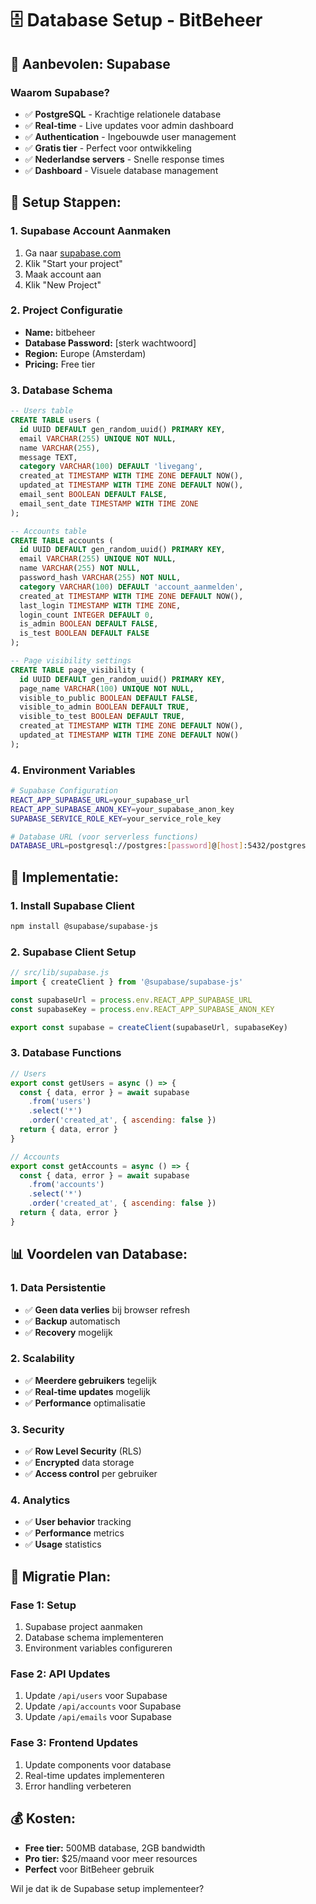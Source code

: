 # 🗄️ Database Setup - BitBeheer

## 🎯 **Aanbevolen: Supabase**

### **Waarom Supabase?**
- ✅ **PostgreSQL** - Krachtige relationele database
- ✅ **Real-time** - Live updates voor admin dashboard
- ✅ **Authentication** - Ingebouwde user management
- ✅ **Gratis tier** - Perfect voor ontwikkeling
- ✅ **Nederlandse servers** - Snelle response times
- ✅ **Dashboard** - Visuele database management

## 🚀 **Setup Stappen:**

### **1. Supabase Account Aanmaken**
1. Ga naar [supabase.com](https://supabase.com)
2. Klik "Start your project"
3. Maak account aan
4. Klik "New Project"

### **2. Project Configuratie**
- **Name:** bitbeheer
- **Database Password:** [sterk wachtwoord]
- **Region:** Europe (Amsterdam)
- **Pricing:** Free tier

### **3. Database Schema**
```sql
-- Users table
CREATE TABLE users (
  id UUID DEFAULT gen_random_uuid() PRIMARY KEY,
  email VARCHAR(255) UNIQUE NOT NULL,
  name VARCHAR(255),
  message TEXT,
  category VARCHAR(100) DEFAULT 'livegang',
  created_at TIMESTAMP WITH TIME ZONE DEFAULT NOW(),
  updated_at TIMESTAMP WITH TIME ZONE DEFAULT NOW(),
  email_sent BOOLEAN DEFAULT FALSE,
  email_sent_date TIMESTAMP WITH TIME ZONE
);

-- Accounts table
CREATE TABLE accounts (
  id UUID DEFAULT gen_random_uuid() PRIMARY KEY,
  email VARCHAR(255) UNIQUE NOT NULL,
  name VARCHAR(255) NOT NULL,
  password_hash VARCHAR(255) NOT NULL,
  category VARCHAR(100) DEFAULT 'account_aanmelden',
  created_at TIMESTAMP WITH TIME ZONE DEFAULT NOW(),
  last_login TIMESTAMP WITH TIME ZONE,
  login_count INTEGER DEFAULT 0,
  is_admin BOOLEAN DEFAULT FALSE,
  is_test BOOLEAN DEFAULT FALSE
);

-- Page visibility settings
CREATE TABLE page_visibility (
  id UUID DEFAULT gen_random_uuid() PRIMARY KEY,
  page_name VARCHAR(100) UNIQUE NOT NULL,
  visible_to_public BOOLEAN DEFAULT FALSE,
  visible_to_admin BOOLEAN DEFAULT TRUE,
  visible_to_test BOOLEAN DEFAULT TRUE,
  created_at TIMESTAMP WITH TIME ZONE DEFAULT NOW(),
  updated_at TIMESTAMP WITH TIME ZONE DEFAULT NOW()
);
```

### **4. Environment Variables**
```bash
# Supabase Configuration
REACT_APP_SUPABASE_URL=your_supabase_url
REACT_APP_SUPABASE_ANON_KEY=your_supabase_anon_key
SUPABASE_SERVICE_ROLE_KEY=your_service_role_key

# Database URL (voor serverless functions)
DATABASE_URL=postgresql://postgres:[password]@[host]:5432/postgres
```

## 🔧 **Implementatie:**

### **1. Install Supabase Client**
```bash
npm install @supabase/supabase-js
```

### **2. Supabase Client Setup**
```javascript
// src/lib/supabase.js
import { createClient } from '@supabase/supabase-js'

const supabaseUrl = process.env.REACT_APP_SUPABASE_URL
const supabaseKey = process.env.REACT_APP_SUPABASE_ANON_KEY

export const supabase = createClient(supabaseUrl, supabaseKey)
```

### **3. Database Functions**
```javascript
// Users
export const getUsers = async () => {
  const { data, error } = await supabase
    .from('users')
    .select('*')
    .order('created_at', { ascending: false })
  return { data, error }
}

// Accounts
export const getAccounts = async () => {
  const { data, error } = await supabase
    .from('accounts')
    .select('*')
    .order('created_at', { ascending: false })
  return { data, error }
}
```

## 📊 **Voordelen van Database:**

### **1. Data Persistentie**
- ✅ **Geen data verlies** bij browser refresh
- ✅ **Backup** automatisch
- ✅ **Recovery** mogelijk

### **2. Scalability**
- ✅ **Meerdere gebruikers** tegelijk
- ✅ **Real-time updates** mogelijk
- ✅ **Performance** optimalisatie

### **3. Security**
- ✅ **Row Level Security** (RLS)
- ✅ **Encrypted** data storage
- ✅ **Access control** per gebruiker

### **4. Analytics**
- ✅ **User behavior** tracking
- ✅ **Performance** metrics
- ✅ **Usage** statistics

## 🎯 **Migratie Plan:**

### **Fase 1: Setup**
1. Supabase project aanmaken
2. Database schema implementeren
3. Environment variables configureren

### **Fase 2: API Updates**
1. Update `/api/users` voor Supabase
2. Update `/api/accounts` voor Supabase
3. Update `/api/emails` voor Supabase

### **Fase 3: Frontend Updates**
1. Update components voor database
2. Real-time updates implementeren
3. Error handling verbeteren

## 💰 **Kosten:**
- **Free tier:** 500MB database, 2GB bandwidth
- **Pro tier:** $25/maand voor meer resources
- **Perfect** voor BitBeheer gebruik

Wil je dat ik de Supabase setup implementeer?
